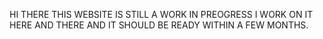HI THERE THIS WEBSITE IS STILL A WORK IN PREOGRESS
I WORK ON IT HERE AND THERE AND IT SHOULD BE READY WITHIN A FEW MONTHS.